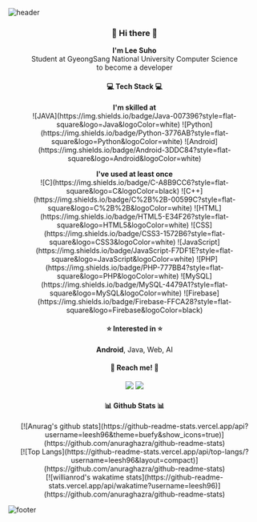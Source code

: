 ![header](https://capsule-render.vercel.app/api?type=soft&color=auto&height=200&section=header&text=%20LeeSuho%20&fontSize=80)

<h3 align="center">👋 Hi there 👋</h3>
<p align="center">
  <b>I'm Lee Suho</b></br>
  Student at GyeongSang National University Computer Science</br>
  to become a developer</br>
</p>

<h4 align="center">💻 Tech Stack 💻</h4>
<p align="center">
  <b>I'm skilled at</b></br>
  ![JAVA](https://img.shields.io/badge/Java-007396?style=flat-square&logo=Java&logoColor=white)
  ![Python](https://img.shields.io/badge/Python-3776AB?style=flat-square&logo=Python&logoColor=white)
  ![Android](https://img.shields.io/badge/Android-3DDC84?style=flat-square&logo=Android&logoColor=white)
</p>
<p align="center">
  <b>I've used at least once</b></br>
  ![C](https://img.shields.io/badge/C-A8B9CC6?style=flat-square&logo=C&logoColor=black)
  ![C++](https://img.shields.io/badge/C%2B%2B-00599C?style=flat-square&logo=C%2B%2B&logoColor=white)
  ![HTML](https://img.shields.io/badge/HTML5-E34F26?style=flat-square&logo=HTML5&logoColor=white)
  ![CSS](https://img.shields.io/badge/CSS3-1572B6?style=flat-square&logo=CSS3&logoColor=white)
  ![JavaScript](https://img.shields.io/badge/JavaScript-F7DF1E?style=flat-square&logo=JavaScript&logoColor=white)
  ![PHP](https://img.shields.io/badge/PHP-777BB4?style=flat-square&logo=PHP&logoColor=white)
  ![MySQL](https://img.shields.io/badge/MySQL-4479A1?style=flat-square&logo=MySQL&logoColor=white)
  ![Firebase](https://img.shields.io/badge/Firebase-FFCA28?style=flat-square&logo=Firebase&logoColor=black)
</p>

<h4 align="center">⭐ Interested in ⭐</h4>
<p align="center"><b>Android</b>, Java, Web, AI</p>

<h4 align="center">📧 Reach me! 📧</h4>
<p align="center">
  <!--
  <a href=""><img src="https://img.shields.io/badge/Tech%20Blog-11B48A?style=flat-square&logo=Vimeo&logoColor=white"/></a>
  -->
  <a href="https://www.instagram.com/dev_suho/"><img src="https://img.shields.io/badge/Instagram-E4405F?style=flat-square&logo=Instagram&logoColor=white&link=https://www.instagram.com/dev_suho"/></a>
  <a href="suho2718@gmail.com"><img src="https://img.shields.io/badge/Gmail-D14836?style=flat-square&logo=Gmail&logoColor=white&link=suho2718@gmail.com"/></a>
</p>

<h4 align="center">📊 Github Stats 📊</h4>
<p align="center">
  [![Anurag's github stats](https://github-readme-stats.vercel.app/api?username=leesh96&theme=buefy&show_icons=true)](https://github.com/anuraghazra/github-readme-stats)<br/>
  [![Top Langs](https://github-readme-stats.vercel.app/api/top-langs/?username=leesh96&layout=compact)](https://github.com/anuraghazra/github-readme-stats)<br/>
  [![willianrod's wakatime stats](https://github-readme-stats.vercel.app/api/wakatime?username=leesh96)](https://github.com/anuraghazra/github-readme-stats)<br/>
</p>

![footer](https://capsule-render.vercel.app/api?type=soft&color=auto&height=200&section=footer)

<!--
**leesh96/leesh96** is a ✨ _special_ ✨ repository because its `README.md` (this file) appears on your GitHub profile.

Here are some ideas to get you started:

- 🔭 I’m currently working on ...
- 🌱 I’m currently learning ...
- 👯 I’m looking to collaborate on ...
- 🤔 I’m looking for help with ...
- 💬 Ask me about ...
- 📫 How to reach me: ...
- 😄 Pronouns: ...
- ⚡ Fun fact: ...
-->
